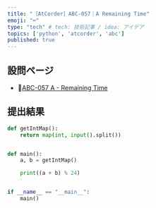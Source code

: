 ```yaml
---
title: "［AtCorder］ABC-057｜A Remaining Time"
emoji: "⌨️"
type: "tech" # tech: 技術記事 / idea: アイデア
topics: ['python', 'atcorder', 'abc']
published: true
---
```


## 設問ページ

- 🔗[ABC-057 A - Remaining Time](https://atcoder.jp/contests/abc057/tasks/abc057_a)

## 提出結果

```python
def getIntMap():
    return map(int, input().split())


def main():
    a, b = getIntMap()

    print((a + b) % 24)


if __name__ == "__main__":
    main()
```
